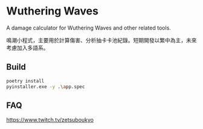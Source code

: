 # Wuthering Waves

A damage calculator for Wuthering Waves and other related tools.

鳴潮小程式，主要用於計算傷害、分析抽卡卡池紀錄。短期開發以繁中為主，未來考慮加入多語系。

## Build

```bash
poetry install
pyinstaller.exe -y .\app.spec
```

## FAQ

https://www.twitch.tv/zetsuboukyo
